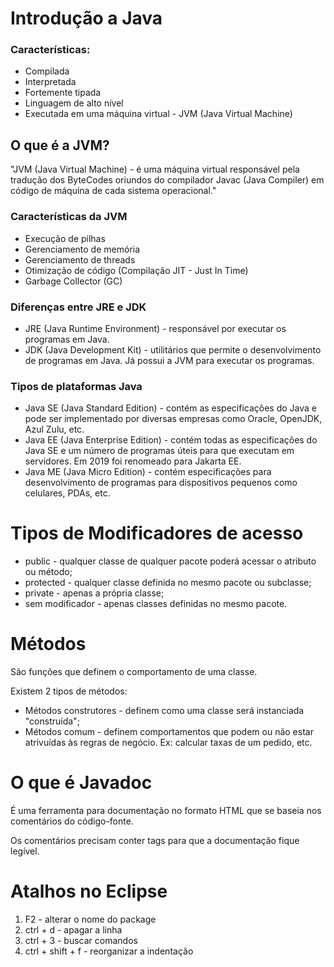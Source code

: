 # Introdução a Java

### Características: 

+ Compilada
+ Interpretada
+ Fortemente tipada
+ Linguagem de alto nível
+ Executada em uma máquina virtual - JVM (Java Virtual Machine)



## O que é a JVM?

"JVM (Java Virtual Machine) - é uma máquina virtual responsável pela tradução dos ByteCodes oriundos do compilador Javac (Java Compiler) em código de máquina de cada sistema operacional."

### Características da JVM

+ Execução de pilhas
+ Gerenciamento de memória
+ Gerenciamento de threads 
+ Otimização de código (Compilação JIT - Just In Time)
+ Garbage Collector (GC)



### Diferenças entre JRE e JDK

+ JRE (Java Runtime Environment) - responsável por executar os programas em Java.
+ JDK (Java Development Kit) - utilitários que permite o desenvolvimento de programas em Java. Já possui a JVM para executar os programas. 



### Tipos de plataformas Java

+ Java SE (Java Standard Edition) - contém as especificações do Java e pode ser implementado por diversas empresas como Oracle, OpenJDK, Azul Zulu, etc.
+ Java EE (Java Enterprise Edition) - contém todas as especificações do Java SE e um número de programas úteis para que executam em servidores. Em 2019 foi renomeado para Jakarta EE.
+ Java ME (Java Micro Edition) - contém especificações para desenvolvimento de programas para dispositivos pequenos como celulares, PDAs, etc. 



# Tipos de Modificadores de acesso

+ public - qualquer classe de qualquer pacote poderá acessar o atributo ou método;
+ protected - qualquer classe definida no mesmo pacote ou subclasse;
+ private - apenas a própria classe;
+ sem modificador - apenas classes definidas no mesmo pacote.



# Métodos

São funções que definem o comportamento de uma classe.



Existem 2 tipos de métodos:

+ Métodos construtores - definem como uma classe será instanciada "construída";
+ Métodos comum - definem comportamentos que podem ou não estar atrivuídas às regras de negócio. Ex: calcular taxas de um pedido, etc.



# O que é Javadoc

É uma ferramenta para documentação no formato HTML que se baseia nos comentários do código-fonte.

Os comentários precisam conter tags para que a documentação fique legível.



# Atalhos no Eclipse

1. F2 - alterar o nome do package 
2. ctrl + d - apagar a linha
3. ctrl + 3 - buscar comandos
4. ctrl + shift + f - reorganizar a indentação 
